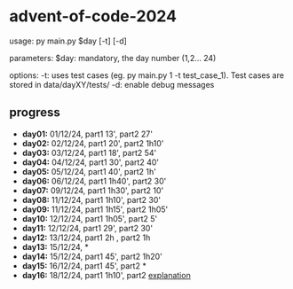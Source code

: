# advent-of-code-2024

usage:
py main.py $day [-t] [-d]

parameters:
$day: mandatory, the day number (1,2... 24)

options:
-t: uses test cases (eg. py main.py 1 -t test_case_1). Test cases are stored in data/dayXY/tests/
-d: enable debug messages

## progress

- **day01:** 01/12/24, part1 13', part2 27'
- **day02:** 02/12/24, part1 20', part2 1h10'
- **day03:** 03/12/24, part1 18', part2 54'
- **day04:** 04/12/24, part1 30', part2 40'
- **day05:** 05/12/24, part1 40', part2 1h'
- **day06:** 06/12/24, part1 1h40', part2 30'
- **day07:** 09/12/24, part1 1h30', part2 10'
- **day08:** 11/12/24, part1 1h10', part2 30'
- **day09:** 11/12/24, part1 1h15', part2 1h05'
- **day10:** 12/12/24, part1 1h05', part2 5'
- **day11:** 12/12/24, part1 29', part2 30'
- **day12:** 13/12/24, part1 2h , part2 1h
- **day13:** 15/12/24, \*
- **day14:** 15/12/24, part1 45', part2 1h20'
- **day15:** 16/12/24, part1 45', part2 \*
- **day16:** 18/12/24, part1 1h10', part2 [explanation](https://winslowjosiah.com/blog/2024/12/16/advent-of-code-2024-day-16/)